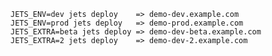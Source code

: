     JETS_ENV=dev jets deploy    => demo-dev.example.com
    JETS_ENV=prod jets deploy   => demo-prod.example.com
    JETS_EXTRA=beta jets deploy => demo-dev-beta.example.com
    JETS_EXTRA=2 jets deploy    => demo-dev-2.example.com

